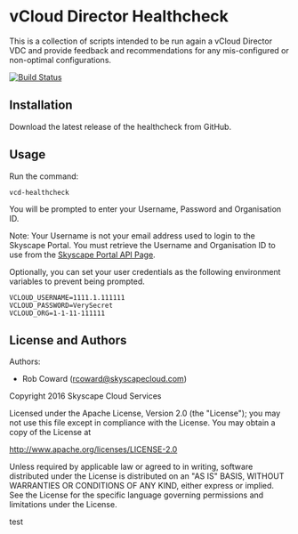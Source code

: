 # vCloud Director Healthcheck
This is a collection of scripts intended to be run again a vCloud Director VDC and provide feedback and recommendations for any mis-configured or non-optimal configurations.

[![Build Status](https://travis-ci.org/skyscape-cloud-services/vcd-healthcheck.svg?branch=master)](https://travis-ci.org/skyscape-cloud-services/vcd-healthcheck)

## Installation
Download the latest release of the healthcheck from GitHub.

## Usage
Run the command:
```
vcd-healthcheck
```
You will be prompted to enter your Username, Password and Organisation ID. 

Note: Your Username is not your email address used to login to the Skyscape Portal. You must retrieve the Username and Organisation ID to use from the [Skyscape Portal API Page](https://portal.skyscapecloud.com/user/api).

Optionally, you can set your user credentials as the following environment variables to prevent being prompted.
```
VCLOUD_USERNAME=1111.1.111111
VCLOUD_PASSWORD=VerySecret
VCLOUD_ORG=1-1-11-111111
```

License and Authors
-------------------
Authors:
  * Rob Coward (rcoward@skyscapecloud.com)

Copyright 2016 Skyscape Cloud Services

Licensed under the Apache License, Version 2.0 (the "License"); you may not use this file except in compliance with the License. You may obtain a copy of the License at

http://www.apache.org/licenses/LICENSE-2.0

Unless required by applicable law or agreed to in writing, software distributed under the License is distributed on an "AS IS" BASIS, WITHOUT WARRANTIES OR CONDITIONS OF ANY KIND, either express or implied. See the License for the specific language governing permissions and limitations under the License.

test
